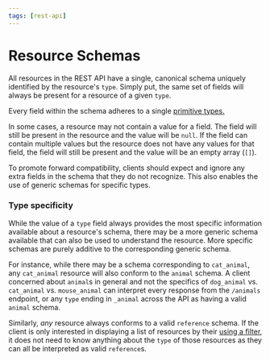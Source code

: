 ```yaml
---
tags: [rest-api]
---
```


# Resource Schemas

All resources in the REST API have a single, canonical schema uniquely identified by the resource's `type`. Simply put, the same set of fields will always be present for a resource of a given `type`.

Every field within the schema adheres to a single [primitive types.](../../docs/rest-api/06-Types.md)

In some cases, a resource may not contain a value for a field. The field will still be present in the resource and the value will be `null`. If the field can contain multiple values but the resource does not have any values for that field, the field will still be present and the value will be an empty array (`[]`).

To promote forward compatibility, clients should expect and ignore any extra fields in the schema that they do not recognize. This also enables the use of generic schemas for specific types.

### Type specificity

While the value of a `type` field always provides the most specific information available about a resource's schema, there may be a more generic schema available that can also be used to understand the resource. More specific schemas are purely additive to the corresponding generic schema.

For instance, while there may be a schema corresponding to `cat_animal`, any `cat_animal` resource will also conform to the `animal` schema. A client concerned about `animal`s in general and not the specifics of `dog_animal` vs. `cat_animal` vs. `mouse_animal` can interpret every response from the `/animals` endpoint, or any `type` ending in `_animal` across the API as having a valid `animal` schema.

Similarly, *any* resource always conforms to a valid `reference` schema. If the client is only interested in displaying a list of resources by their [using a filter](../../docs/rest-api/11-References.md#summary), it does not need to know anything about the `type` of those resources as they can all be interpreted as valid `reference`s.

